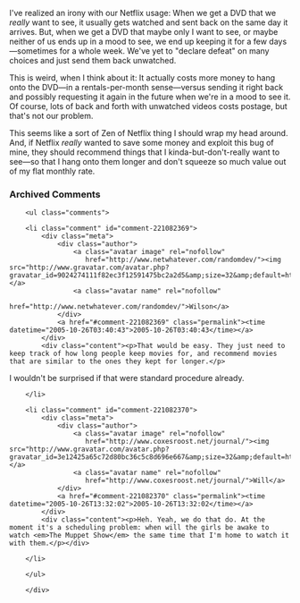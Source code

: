 I've realized an irony with our Netflix usage:  When we get a DVD that we *really* want to see, it usually gets watched and sent back on the same day it arrives.  But, when we get a DVD that maybe only I want to see, or maybe neither of us ends up in a mood to see, we end up keeping it for a few days—sometimes for a whole week.  We've yet to "declare defeat" on many choices and just send them back unwatched.  

This is weird, when I think about it: It actually costs more money to hang onto the DVD—in a rentals-per-month sense—versus sending it right back and possibly requesting it again in the future when we're in a mood to see it.  Of course, lots of back and forth with unwatched videos costs postage, but that's not our problem.

This seems like a sort of Zen of Netflix thing I should wrap my head around.  And, if Netflix *really* wanted to save some money and exploit this bug of mine, they should recommend things that I kinda-but-don't-really want to see—so that I hang onto them longer and don't squeeze so much value out of my flat monthly rate.

<!-- tags: netflix dvd video zen -->

<div id="comments" class="comments archived-comments">
            <h3>Archived Comments</h3>
            
        <ul class="comments">
            
        <li class="comment" id="comment-221082369">
            <div class="meta">
                <div class="author">
                    <a class="avatar image" rel="nofollow" 
                       href="http://www.netwhatever.com/randomdev/"><img src="http://www.gravatar.com/avatar.php?gravatar_id=9024274111f82ec3f12591475bc2a2d5&amp;size=32&amp;default=http://mediacdn.disqus.com/1320279820/images/noavatar32.png"/></a>
                    <a class="avatar name" rel="nofollow" 
                       href="http://www.netwhatever.com/randomdev/">Wilson</a>
                </div>
                <a href="#comment-221082369" class="permalink"><time datetime="2005-10-26T03:40:43">2005-10-26T03:40:43</time></a>
            </div>
            <div class="content"><p>That would be easy. They just need to keep track of how long people keep movies for, and recommend movies that are similar to the ones they kept for longer.</p>

<p>I wouldn't be surprised if that were standard procedure already.</p></div>
            
        </li>
    
        <li class="comment" id="comment-221082370">
            <div class="meta">
                <div class="author">
                    <a class="avatar image" rel="nofollow" 
                       href="http://www.coxesroost.net/journal/"><img src="http://www.gravatar.com/avatar.php?gravatar_id=3e12425a65c72d80bc36c5c8d696e667&amp;size=32&amp;default=http://mediacdn.disqus.com/1320279820/images/noavatar32.png"/></a>
                    <a class="avatar name" rel="nofollow" 
                       href="http://www.coxesroost.net/journal/">Will</a>
                </div>
                <a href="#comment-221082370" class="permalink"><time datetime="2005-10-26T13:32:02">2005-10-26T13:32:02</time></a>
            </div>
            <div class="content"><p>Heh. Yeah, we do that do. At the moment it's a scheduling problem: when will the girls be awake to watch <em>The Muppet Show</em> the same time that I'm home to watch it with them.</p></div>
            
        </li>
    
        </ul>
    
        </div>
    